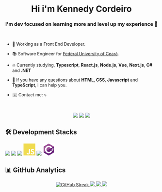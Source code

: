 <h1 align="center">Hi i'm Kennedy Cordeiro</h1>
<h3 align="center">I'm dev focused on learning more and level up my experience 🚀</h3></br>


+ 🔭 Working as a Front End Developer.

+ 📚 Software Engineer for <a href="https://www.ufc.br/">Federal University of Ceará</a>.

+ 🔥 Currently studying, <b>Typescript</b>, <b>React.js</b>, <b>Node.js</b>, <b>Vue</b>, <b>Next.js</b>,  <b>C#</b> and <b>.NET</b>

+ 💬 If you have any questions about <b>HTML</b>, <b>CSS</b>, <b>Javascript</b> and <b>TypeScript</b>, i can help you.
</p>

+ ✉️ Contact me: ⤵️
</br>

<p align="center">
  <a href="https://web.whatsapp.com/send?phone=558899418159" alt="WhatsApp" target="_blank" >
  <img src="https://img.shields.io/badge/WhatsApp-25d366?style=for-the-badge&logo=whatsapp&logoColor=white"/></a>
  
  <a href="https://www.linkedin.com/in/kennedy-cordeiro-b05186198/" alt="Linkedin" target="_blank">
  <img src="https://img.shields.io/badge/Linkedin-0e76a8?style=for-the-badge&logo=Linkedin&logoColor=white" /></a>

  <a href="https://www.instagram.com/_kennedycordeiro" alt="Instagram" target="_blank">
  <img src="https://img.shields.io/badge/Instagram-DF0174?style=for-the-badge&logo=instagram&logoColor=white"/></a>
  </p>  
   
## 🛠 Development Stacks
<p>
  <img src="https://i.imgur.com/TsyugKp.png" width="40"/>
  <img src="https://i.imgur.com/9x0bCOp.png" width="40"/>
  <img src="https://i.imgur.com/RffZy7A.png" width="40"/>
  <img src="https://raw.githubusercontent.com/devicons/devicon/master/icons/javascript/javascript-plain.svg" width="40">
  <img src="https://i.imgur.com/aHUb5YG.png" width="40"/>
  <img src="https://raw.githubusercontent.com/devicons/devicon/master/icons/csharp/csharp-original.svg" width="40">
</p>

## 📊 GitHub Analytics
<div align="center">
  <a href="https://github.com/KennedyCordeiro">
  <img src="https://streak-stats.demolab.com?user=KennedyCordeiro&theme=dracula&border_radius=5&locale=pt_BR&date_format=j%20M%5B%20Y%5D&include_all_commits=true" alt="GitHub Streak" />
  <img height="180em" src="https://github-readme-stats.vercel.app/api?username=KennedyCordeiro&theme=dracula&border_radius=5"/>
  <img height="180em" src="https://github-readme-streak-stats.herokuapp.com/?user=KennedyCordeiro&theme=vue-dark&hide_border=true&hide_total_contributions=true"/>
  <img height="180em" src="https://github-readme-stats.vercel.app/api/top-langs/?username=KennedyCordeiro&hide=dockerfile,shell,ejs&hide_border=true&layout=compact&langs_count=7&theme=github_dark"/>
</div>

